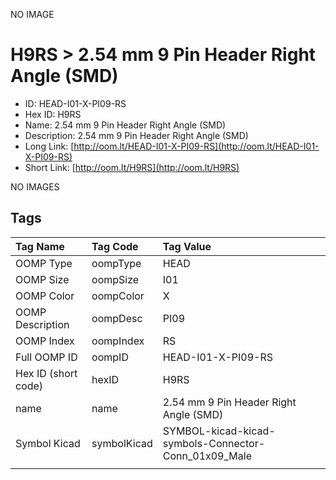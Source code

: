 


  
NO IMAGE  
# H9RS > 2.54 mm 9 Pin Header Right Angle (SMD)

- ID: HEAD-I01-X-PI09-RS
- Hex ID: H9RS
- Name: 2.54 mm 9 Pin Header Right Angle (SMD)
- Description: 2.54 mm 9 Pin Header Right Angle (SMD)
- Long Link: [http://oom.lt/HEAD-I01-X-PI09-RS](http://oom.lt/HEAD-I01-X-PI09-RS)
- Short Link: [http://oom.lt/H9RS](http://oom.lt/H9RS)
  
NO IMAGES  
## Tags
  

|Tag Name|Tag Code|Tag Value|
| :--- | :--- | :--- |
|OOMP Type|oompType|HEAD|
|OOMP Size|oompSize|I01|
|OOMP Color|oompColor|X|
|OOMP Description|oompDesc|PI09|
|OOMP Index|oompIndex|RS|
|Full OOMP ID|oompID|HEAD-I01-X-PI09-RS|
|Hex ID (short code)|hexID|H9RS|
|name|name|2.54 mm 9 Pin Header Right Angle (SMD)|
|Symbol Kicad|symbolKicad|SYMBOL-kicad-kicad-symbols-Connector-Conn_01x09_Male|
||||
